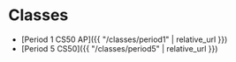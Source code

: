 # Classes 

* [Period 1 CS50 AP]({{ "/classes/period1" | relative_url }})
* [Period 5 CS50]({{ "/classes/period5" | relative_url }})